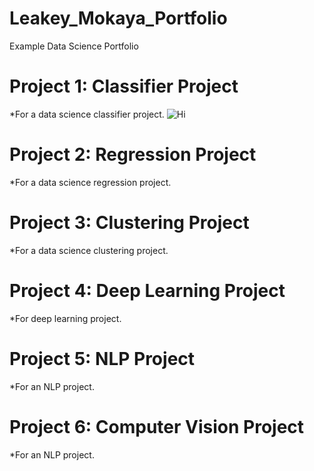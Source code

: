 # Leakey_Mokaya_Portfolio
Example Data Science Portfolio

# Project 1: Classifier Project

*For a data science classifier project.
![Hi](https://github.com/LeakeyMokaya/Leakey_Mokaya_Portfolio/blob/main/images/Bar%20Graph.G03.watermarked.2k.png)

# Project 2: Regression Project
*For a data science regression project.

# Project 3: Clustering Project
*For a data science clustering project.

# Project 4: Deep Learning Project
*For deep learning project.

# Project 5: NLP Project
*For an NLP project.

# Project 6: Computer Vision Project
*For an NLP project.
